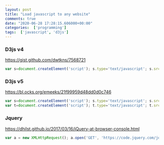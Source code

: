 ```yaml
---
layout: post
title: "Load javascript to any website"
comments: true
date: "2020-06-28 17:28:15.606000+00:00"
categories:  ['programming']
tags:  ['javascript', 'd3js']
---
```






### D3js v4
https://gist.github.com/dwtkns/7568721
```javascript
var s=document.createElement('script'); s.type='text/javascript'; s.src='https://d3js.org/d3.v4.min.js'; document.head.appendChild(s);
```

### D3js v5
https://bl.ocks.org/emeeks/21f99959d48dd0d0c746
```javascript
var s=document.createElement('script'); s.type='text/javascript'; s.src='https://cdnjs.cloudflare.com/ajax/libs/d3/3.5.16/d3.min.js'; document.head.appendChild(s);
var t=document.createElement('script'); t.type='text/javascript'; t.src='https://bl.ocks.org/emeeks/raw/21f99959d48dd0d0c746/24424becb9cea0bb2825a628e3f95931ad1916d2/d3.sankey.js'; document.head.appendChild(t);


```

### Jquery
https://dhilst.github.io/2017/03/16/jQuery-at-browser-console.html
```javascript
var a = new XMLHttpRequest(); a.open('GET', 'https://code.jquery.com/jquery-3.1.1.min.js'); a.onreadystatechange = () => eval(a.resultText); a.send();
```